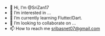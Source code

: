 - 👋 Hi, I’m @SriZan17
- 👀 I’m interested in ...
- 🌱 I’m currently learning Flutter/Dart.
- 💞️ I’m looking to collaborate on ...
- 📫 How to reach me sribasnet07@gmail.com

<!---
SriZan17/SriZan17 is a ✨ special ✨ repository because its `README.md` (this file) appears on your GitHub profile.
You can click the Preview link to take a look at your changes.
--->
